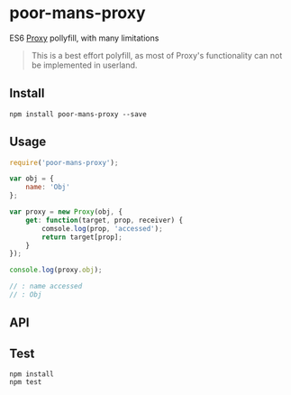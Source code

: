 # poor-mans-proxy

ES6 [Proxy](https://developer.mozilla.org/en-US/docs/Web/JavaScript/Reference/Global_Objects/Proxy) pollyfill, with many limitations

> This is a best effort polyfill, as most of Proxy's functionality can not be implemented in userland.


## Install
```shell
npm install poor-mans-proxy --save
```


## Usage
```js
require('poor-mans-proxy');

var obj = {
	name: 'Obj'
};

var proxy = new Proxy(obj, {
	get: function(target, prop, receiver) {
		comsole.log(prop, 'accessed');
		return target[prop];
	}
});

console.log(proxy.obj);

// : name accessed 
// : Obj
```


## API


## Test

```shell
npm install
npm test
```